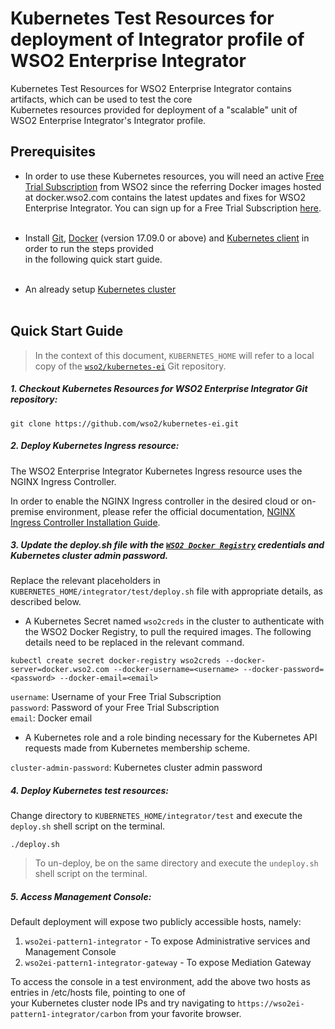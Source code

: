 # Kubernetes Test Resources for deployment of Integrator profile of WSO2 Enterprise Integrator

Kubernetes Test Resources for WSO2 Enterprise Integrator contains artifacts, which can be used to test the core<br>
Kubernetes resources provided for deployment of a "scalable" unit of WSO2 Enterprise Integrator's Integrator profile.

## Prerequisites

* In order to use these Kubernetes resources, you will need an active [Free Trial Subscription](https://wso2.com/free-trial-subscription)
from WSO2 since the referring Docker images hosted at docker.wso2.com contains the latest updates and fixes for WSO2 Enterprise Integrator.
You can sign up for a Free Trial Subscription [here](https://wso2.com/free-trial-subscription).<br><br>

* Install [Git](https://git-scm.com/book/en/v2/Getting-Started-Installing-Git), [Docker](https://www.docker.com/get-docker)
(version 17.09.0 or above) and [Kubernetes client](https://kubernetes.io/docs/tasks/tools/install-kubectl/)
in order to run the steps provided<br>in the following quick start guide.<br><br>

* An already setup [Kubernetes cluster](https://kubernetes.io/docs/setup/pick-right-solution/)<br><br>
 
## Quick Start Guide

>In the context of this document, `KUBERNETES_HOME` will refer to a local copy of the [`wso2/kubernetes-ei`](https://github.com/wso2/kubernetes-ei/)
Git repository.<br>

##### 1. Checkout Kubernetes Resources for WSO2 Enterprise Integrator Git repository:

```
git clone https://github.com/wso2/kubernetes-ei.git
```

##### 2. Deploy Kubernetes Ingress resource:

The WSO2 Enterprise Integrator Kubernetes Ingress resource uses the NGINX Ingress Controller.

In order to enable the NGINX Ingress controller in the desired cloud or on-premise environment,
please refer the official documentation, [NGINX Ingress Controller Installation Guide](https://kubernetes.github.io/ingress-nginx/deploy/).

##### 3. Update the deploy.sh file with the [`WSO2 Docker Registry`](https://docker.wso2.com) credentials and Kubernetes cluster admin password.

Replace the relevant placeholders in `KUBERNETES_HOME/integrator/test/deploy.sh` file with appropriate details, as described below.

* A Kubernetes Secret named `wso2creds` in the cluster to authenticate with the WSO2 Docker Registry, to pull the required images.
The following details need to be replaced in the relevant command.

```
kubectl create secret docker-registry wso2creds --docker-server=docker.wso2.com --docker-username=<username> --docker-password=<password> --docker-email=<email>
```

`username`: Username of your Free Trial Subscription<br>
`password`: Password of your Free Trial Subscription<br>
`email`: Docker email

* A Kubernetes role and a role binding necessary for the Kubernetes API requests made from Kubernetes membership scheme.

`cluster-admin-password`: Kubernetes cluster admin password

##### 4. Deploy Kubernetes test resources:

Change directory to `KUBERNETES_HOME/integrator/test` and execute the `deploy.sh` shell script on the terminal.

```
./deploy.sh
```
>To un-deploy, be on the same directory and execute the `undeploy.sh` shell script on the terminal.

##### 5. Access Management Console:

Default deployment will expose two publicly accessible hosts, namely: <br>
1. `wso2ei-pattern1-integrator` - To expose Administrative services and Management Console <br>
2. `wso2ei-pattern1-integrator-gateway` - To expose Mediation Gateway <br>

To access the console in a test environment, add the above two hosts as entries in /etc/hosts file, pointing to one of<br>
your Kubernetes cluster node IPs and try navigating to `https://wso2ei-pattern1-integrator/carbon` from your favorite browser.
